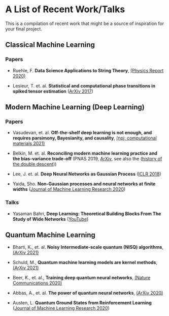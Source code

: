 # A List of Recent Work/Talks

This is a compilation of recent work that might be a source of inspiration for your final project.

## Classical Machine Learning

### Papers

* Ruehle, F. **Data Science Applications to String Theory**, [(Physics Report 2020)](https://www.sciencedirect.com/science/article/pii/S0370157319303072)

* Lesieur, T. et. al. **Statistical and computational phase transitions in spiked tensor estimation** ([ArXiv 2017](https://arxiv.org/abs/1701.08010))


## Modern Machine Learning (Deep Learning)

### Papers
* Vasudevan, et. al. **Off-the-shelf deep learning is not enough, and requires parsimony, Bayesianity, and causality**, [(npj: computational materials 2021)](https://www.nature.com/articles/s41524-020-00487-0?fbclid=IwAR1rW_RQPSkekx6Rvtik184RYuiwGGBvYpBCZCUdsWSxIFvu3_RtaQoLe74)

* Belkin, M. et. al. **Reconciling modern machine learning practice and the bias-variance trade-off** (PNAS 2019, [ArXiv](https://arxiv.org/abs/1812.11118), see also the ([history of the double descent](https://www.pnas.org/content/117/20/10625)))

* Lee, J. et. al. **Deep Neural Networks as Gaussian Process** ([ICLR 2018](https://openreview.net/pdf?id=B1EA-M-0Z))

* Yaida, Sho. **Non-Gaussian processes and neural networks at finite widths** ([Journal of Machine Learning Research 2020](https://cloud.math.princeton.edu/index.php/s/PF8g28ctpEcp3Ne))

### Talks

* Yasaman Bahri, **Deep Learning: Theoretical Building Blocks From The Study of Wide Networks** ([YouTube](https://www.youtube.com/watch?v=xIo5er6jR9U&feature=youtu.be))

## Quantum Machine Learning

* Bharti, K., et. al. **Noisy Intermediate-scale quantum (NISQ) algorithms**, [(ArXiv 2021)](https://arxiv.org/pdf/2101.08448.pdf)

* Schuld, M., **Quantum machine learning models are kernel methods**, [(ArXiv 2021)](https://arxiv.org/abs/2101.11020)

* Beer, K., et. al., **Training deep quantum neural networks**, [(Nature Communications 2020)](https://www.nature.com/articles/s41467-020-14454-2)

* Abbas, A., et. al. **The power of quantum neural networks**, [(ArXiv 2020)](https://arxiv.org/abs/2011.00027)

* Austen, L. **Quantum Ground States from Reinforcement Learning** ([Journal of Machine Learning Research 2020](https://cloud.math.princeton.edu/index.php/s/o2qtK9f3GtYDQ9L))

